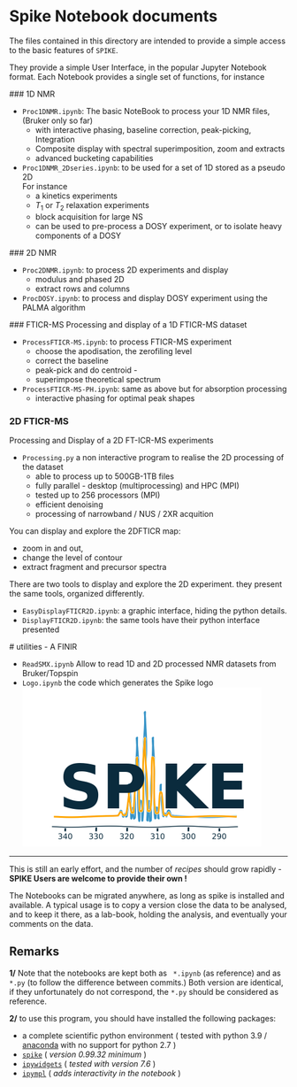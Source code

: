<!-- #region -->
# Spike Notebook documents

The files contained in this directory are intended to provide a simple access to the basic features of `SPIKE`.

They provide a simple User Interface, in the popular Jupyter Notebook format.
Each Notebook provides a single set of functions, for instance 

### 1D NMR
- `Proc1DNMR.ipynb`: The basic NoteBook to process your 1D NMR files, (Bruker only so far)
    - with interactive phasing, baseline correction, peak-picking, Integration
    - Composite display with spectral superimposition, zoom and extracts
    - advanced bucketing capabilities
- `Proc1DNMR_2Dseries.ipynb`: to be used for a set of 1D stored as a pseudo 2D  
    For instance
    - a kinetics experiments
    - $T_1$ or $T_2$ relaxation experiments
    - block acquisition for large NS
    - can be used to pre-process a DOSY experiment, or to isolate heavy components of a DOSY

### 2D NMR
- `Proc2DNMR.ipynb`: to process 2D experiments and display
    - modulus and phased 2D
    - extract rows and columns
- `ProcDOSY.ipynb`: to process and display DOSY experiment using the PALMA algorithm



### FTICR-MS
Processing and display of a 1D FTICR-MS dataset
- `ProcessFTICR-MS.ipynb`: to process FTICR-MS experiment
    - choose the apodisation, the zerofiling level
    - correct the baseline
    - peak-pick and do centroid -
    - superimpose theoretical spectrum
- `ProcessFTICR-MS-PH.ipynb`: same as above but for absorption processing
    - interactive phasing for optimal peak shapes

### 2D FTICR-MS
Processing and Display of a 2D FT-ICR-MS experiments
- `Processing.py` a non interactive program to realise the 2D processing of the dataset
    - able to process up to 500GB-1TB files
    - fully parallel - desktop (multiprocessing)  and HPC (MPI)
    - tested up to 256 processors (MPI)
    - efficient denoising
    - processing of narrowband / NUS / 2XR acquition

You can display and explore the 2DFTICR map:
- zoom in and out,
- change the level of contour
- extract fragment and precursor spectra

There are two tools to display and explore the 2D experiment.
they present the same tools, organized differently.  
- `EasyDisplayFTICR2D.ipynb`: a graphic interface, hiding the python details.
- `DisplayFTICR2D.ipynb`: the same tools have their python interface presented

# utilities - A FINIR
- `ReadSMX.ipynb` Allow to read 1D and 2D processed NMR datasets from Bruker/Topspin
- `Logo.ipynb` the code which generates the Spike logo ![](Logo.png)

---

This is still an early effort, and the number of *recipes* should grow rapidly - **SPIKE Users are welcome to provide their own !**

The Notebooks can be migrated anywhere, as long as spike is installed and available.
A typical usage is to copy a version close the data to be analysed, and to keep it there, as a lab-book, holding the analysis, and eventually your comments on the data.

## Remarks
**1/**
Note that the notebooks are kept both as ` *.ipynb` (as reference) and as ` *.py` (to follow the difference between commits.) Both version are identical, if they unfortunately do not correspond, the `*.py` should be considered as reference.

**2/** to use this program, you should have installed the following packages:

- a complete scientific python environment ( tested with python 3.9 / [anaconda](https://www.anaconda.com/)  with no support for python 2.7 )
- [`spike`](https://www.bitbucket.org/delsuc/spike) ( *version 0.99.32 minimum* )
- [`ipywidgets`](https://ipywidgets.readthedocs.io/en/latest/)  ( *tested with version 7.6* )
- [`ipympl`](https://github.com/matplotlib/jupyter-matplotlib)  ( *adds interactivity in the notebook* )


<!-- #endregion -->

```python

```
